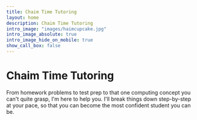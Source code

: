 ```yaml
---
title: Chaim Time Tutoring
layout: home
description: Chaim Time Tutoring
intro_image: "images/haimcupcake.jpg"
intro_image_absolute: true
intro_image_hide_on_mobile: true
show_call_box: false
---
```


# Chaim Time Tutoring

From homework problems to test prep to that one computing concept you can't quite grasp, I'm here to help you. I'll break things down step-by-step at your pace, so that you can become the most confident student you can be. 

